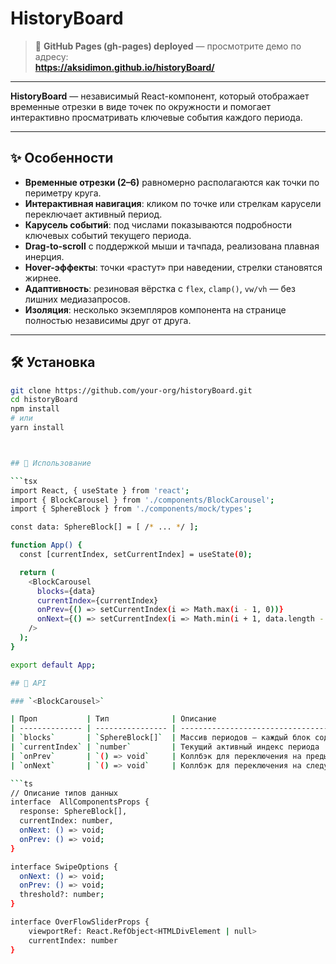 # HistoryBoard

> 🚀 **GitHub Pages (gh-pages) deployed** — просмотрите демо по адресу:  
> **https://aksidimon.github.io/historyBoard/**

---
**HistoryBoard** — независимый React-компонент, который отображает временные отрезки в виде точек по окружности и помогает интерактивно просматривать ключевые события каждого периода.

---


## ✨ Особенности

- **Временные отрезки (2–6)** равномерно располагаются как точки по периметру круга.  
- **Интерактивная навигация**: кликом по точке или стрелкам карусели переключает активный период.  
- **Карусель событий**: под числами показываются подробности ключевых событий текущего периода.  
- **Drag-to-scroll** с поддержкой мыши и тачпада, реализована плавная инерция.  
- **Hover-эффекты**: точки «растут» при наведении, стрелки становятся жирнее.  
- **Адаптивность**: резиновая вёрстка с `flex`, `clamp()`, `vw/vh` — без лишних медиазапросов.  
- **Изоляция**: несколько экземпляров компонента на странице полностью независимы друг от друга.

---

## 🛠️ Установка

```bash
git clone https://github.com/your-org/historyBoard.git
cd historyBoard
npm install
# или
yarn install



## 🚀 Использование

```tsx
import React, { useState } from 'react';
import { BlockCarousel } from './components/BlockCarousel';
import { SphereBlock } from './components/mock/types';

const data: SphereBlock[] = [ /* ... */ ];

function App() {
  const [currentIndex, setCurrentIndex] = useState(0);

  return (
    <BlockCarousel
      blocks={data}
      currentIndex={currentIndex}
      onPrev={() => setCurrentIndex(i => Math.max(i - 1, 0))}
      onNext={() => setCurrentIndex(i => Math.min(i + 1, data.length - 1))}
    />
  );
}

export default App;

## 📑 API

### `<BlockCarousel>`

| Проп           | Тип              | Описание                                          |
| -------------- | ---------------- | ------------------------------------------------- |
| `blocks`       | `SphereBlock[]`  | Массив периодов — каждый блок содержит `nameBlock` и массив `data` с событиями |
| `currentIndex` | `number`         | Текущий активный индекс периода                   |
| `onPrev`       | `() => void`     | Коллбэк для переключения на предыдущий период     |
| `onNext`       | `() => void`     | Коллбэк для переключения на следующий период      |

```ts
// Описание типов данных
interface  AllComponentsProps {
  response: SphereBlock[],
  currentIndex: number,
  onNext: () => void;
  onPrev: () => void;
}

interface SwipeOptions {
  onNext: () => void;
  onPrev: () => void;
  threshold?: number;
}

interface OverFlowSliderProps {
    viewportRef: React.RefObject<HTMLDivElement | null>
    currentIndex: number
}
